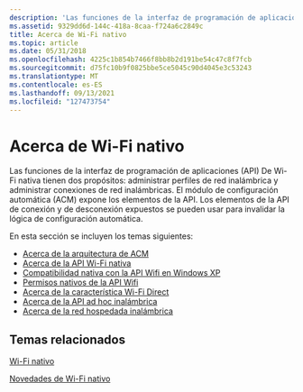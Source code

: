 ```yaml
---
description: 'Las funciones de la interfaz de programación de aplicaciones (API) De Wi-Fi nativa tienen dos propósitos: administrar perfiles de red inalámbrica y administrar conexiones de red inalámbricas.'
ms.assetid: 9329dd6d-144c-418a-8caa-f724a6c2849c
title: Acerca de Wi-Fi nativo
ms.topic: article
ms.date: 05/31/2018
ms.openlocfilehash: 4225c1b854b7466f8bb8b2d191be54c47c8f7fcb
ms.sourcegitcommit: d75fc10b9f0825bbe5ce5045c90d4045e3c53243
ms.translationtype: MT
ms.contentlocale: es-ES
ms.lasthandoff: 09/13/2021
ms.locfileid: "127473754"
---
```

# <a name="about-native-wifi"></a>Acerca de Wi-Fi nativo

Las funciones de la interfaz de programación de aplicaciones (API) De Wi-Fi nativa tienen dos propósitos: administrar perfiles de red inalámbrica y administrar conexiones de red inalámbricas. El módulo de configuración automática (ACM) expone los elementos de la API. Los elementos de la API de conexión y de desconexión expuestos se pueden usar para invalidar la lógica de configuración automática.

En esta sección se incluyen los temas siguientes:

-   [Acerca de la arquitectura de ACM](about-the-acm-architecture.md)
-   [Acerca de la API Wi-Fi nativa](about-the-native-wifi-api.md)
-   [Compatibilidad nativa con la API Wifi en Windows XP](about-wireless-lan-api-for-windows-xp-service-pack-2.md)
-   [Permisos nativos de la API Wifi](native-wifi-api-permissions.md)
-   [Acerca de la característica Wi-Fi Direct](about-the-wi-fi-direct-api.md)
-   [Acerca de la API ad hoc inalámbrica](about-the-wireless-ad-hoc-api.md)
-   [Acerca de la red hospedada inalámbrica](about-the-wireless-hosted-network.md)

## <a name="related-topics"></a>Temas relacionados

<dl> <dt>

[Wi-Fi nativo](portal.md)
</dt> <dt>

[Novedades de Wi-Fi nativo](what-s-new-in-native-wifi.md)
</dt> </dl>

 

 



